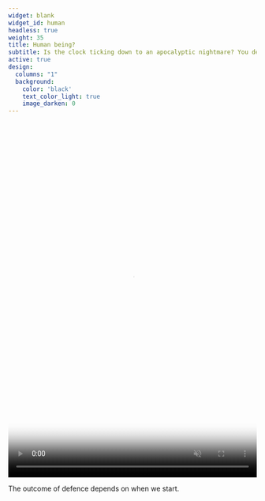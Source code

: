 ```yaml
---
widget: blank
widget_id: human
headless: true
weight: 35
title: Human being?
subtitle: Is the clock ticking down to an apocalyptic nightmare? You decide
active: true
design:
  columns: "1"
  background:
    color: 'black'
    text_color_light: true
    image_darken: 0
---
```


<video playsinline="" preload="auto" loop="" muted="" autoplay="" tabindex="-1" width="100%" height="100%" src="/media/saioutcome1.mp4" poster="/media/saioutcome1-poster.jpg"  style="width:100%;height:100%;max-height:720px;object-fit:contain;object-position:center center;opacity:1"></video>

The outcome of defence depends on when we start.
<span style="display:none;visibility:none;">{{< video library="true" src="saioutcome1.mp4" controls="yes" >}}</span>
<span style="display:none;visibility:none;">{{< figure src="saioutcome1-poster.jpg" caption="" numbered="false" >}}</span>
  
